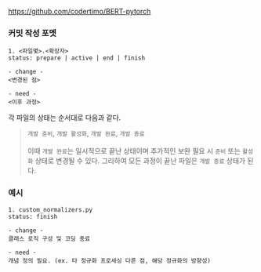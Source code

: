 https://github.com/codertimo/BERT-pytorch


### 커밋 작성 포멧
```
1. <파일몇>.<확장자>
status: prepare | active | end | finish

- change -
<변경된 점>

- need -
<이후 과정>
```
각 파일의 상태는 순서대로 다음과 같다. <br> 
> `개발 준비`, `개발 활성화`, `개발 완료`, `개발 종료`<br><br>
> 이때 `개발 완료`는 일시적으로 끝난 상태이며 추가적인 보완 필요 시
>`준비` 또는 `활성화` 상태로 변경될 수 있다. 그리하여 모든 과정이 끝난 파일은 `개발 종료` 상태가 된다.

### 예시
```
1. custom_normalizers.py
status: finish

- change -
클래스 로직 구성 및 코딩 종료

- need -
개념 정의 필요. (ex. 타 정규화 프로세싱 다른 점, 해당 정규화의 방향성)
```

